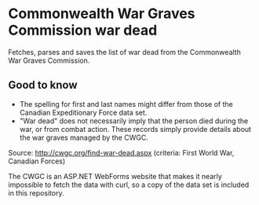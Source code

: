 # Commonwealth War Graves Commission war dead

Fetches, parses and saves the list of war dead from the Commonwealth War Graves
Commission.

## Good to know

* The spelling for first and last names might differ from those of the Canadian
  Expeditionary Force data set.
* "War dead" does not necessarily imply that the person died during the war, or
  from combat action. These records simply provide details about the war graves
  managed by the CWGC.

Source: http://cwgc.org/find-war-dead.aspx (criteria: First World War, Canadian
Forces)

The CWGC is an ASP.NET WebForms website that makes it nearly impossible to
fetch the data with curl, so a copy of the data set is included in this
repository.